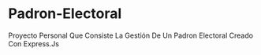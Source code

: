 # Padron-Electoral
Proyecto Personal Que Consiste La Gestión De Un Padron Electoral Creado Con Express.Js
